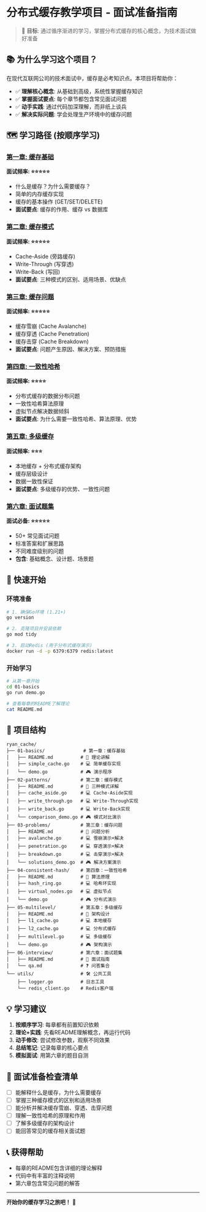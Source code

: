 # 分布式缓存教学项目 - 面试准备指南

> 🎯 **目标**: 通过循序渐进的学习，掌握分布式缓存的核心概念，为技术面试做好准备

## 📚 为什么学习这个项目？

在现代互联网公司的技术面试中，缓存是必考知识点。本项目将帮助你：

- ✅ **理解核心概念**: 从基础到高级，系统性掌握缓存知识
- ✅ **掌握面试要点**: 每个章节都包含常见面试问题
- ✅ **动手实践**: 通过代码加深理解，而非纸上谈兵
- ✅ **解决实际问题**: 学会处理生产环境中的缓存问题

## 🗺️ 学习路径 (按顺序学习)

### [第一章: 缓存基础](01-basics/)
**面试频率: ⭐⭐⭐⭐⭐**
- 什么是缓存？为什么需要缓存？
- 简单的内存缓存实现
- 缓存的基本操作 (GET/SET/DELETE)
- **面试要点**: 缓存的作用、缓存 vs 数据库

### [第二章: 缓存模式](02-patterns/)
**面试频率: ⭐⭐⭐⭐⭐**
- Cache-Aside (旁路缓存)
- Write-Through (写穿透)
- Write-Back (写回)
- **面试要点**: 三种模式的区别、适用场景、优缺点

### [第三章: 缓存问题](03-problems/)
**面试频率: ⭐⭐⭐⭐⭐**
- 缓存雪崩 (Cache Avalanche)
- 缓存穿透 (Cache Penetration)
- 缓存击穿 (Cache Breakdown)
- **面试要点**: 问题产生原因、解决方案、预防措施

### [第四章: 一致性哈希](04-consistent-hash/)
**面试频率: ⭐⭐⭐⭐**
- 分布式缓存的数据分布问题
- 一致性哈希算法原理
- 虚拟节点解决数据倾斜
- **面试要点**: 为什么需要一致性哈希、算法原理、优势

### [第五章: 多级缓存](05-multilevel/)
**面试频率: ⭐⭐⭐**
- 本地缓存 + 分布式缓存架构
- 缓存层级设计
- 数据一致性保证
- **面试要点**: 多级缓存的优势、一致性问题

### [第六章: 面试题集](06-interview/)
**面试必备: ⭐⭐⭐⭐⭐**
- 50+ 常见面试问题
- 标准答案和扩展思路
- 不同难度级别的问题
- **包含**: 基础概念、设计题、场景题

## 🚀 快速开始

### 环境准备
```bash
# 1. 确保Go环境 (1.21+)
go version

# 2. 克隆项目并安装依赖
go mod tidy

# 3. 启动Redis (用于分布式缓存演示)
docker run -d -p 6379:6379 redis:latest
```

### 开始学习
```bash
# 从第一章开始
cd 01-basics
go run demo.go

# 查看每章的README了解理论
cat README.md
```

## 📖 项目结构

```
ryan_cache/
├── 01-basics/              # 第一章：缓存基础
│   ├── README.md          # 📖 理论讲解
│   ├── simple_cache.go    # 💻 简单缓存实现
│   └── demo.go            # 🎮 演示程序
├── 02-patterns/           # 第二章：缓存模式
│   ├── README.md          # 📖 三种模式详解
│   ├── cache_aside.go     # 💻 Cache-Aside实现
│   ├── write_through.go   # 💻 Write-Through实现
│   ├── write_back.go      # 💻 Write-Back实现
│   └── comparison_demo.go # 🎮 模式对比演示
├── 03-problems/           # 第三章：缓存问题
│   ├── README.md          # 📖 问题分析
│   ├── avalanche.go       # 💻 雪崩演示+解决
│   ├── penetration.go     # 💻 穿透演示+解决
│   ├── breakdown.go       # 💻 击穿演示+解决
│   └── solutions_demo.go  # 🎮 解决方案演示
├── 04-consistent-hash/    # 第四章：一致性哈希
│   ├── README.md          # 📖 算法原理
│   ├── hash_ring.go       # 💻 哈希环实现
│   ├── virtual_nodes.go   # 💻 虚拟节点
│   └── demo.go            # 🎮 分布式演示
├── 05-multilevel/         # 第五章：多级缓存
│   ├── README.md          # 📖 架构设计
│   ├── l1_cache.go        # 💻 本地缓存
│   ├── l2_cache.go        # 💻 分布式缓存
│   ├── multilevel.go      # 💻 多级缓存
│   └── demo.go            # 🎮 架构演示
├── 06-interview/          # 第六章：面试题集
│   ├── README.md          # 📖 面试指南
│   └── qa.md              # ❓ 问答集合
└── utils/                 # 🛠️ 公共工具
    ├── logger.go          # 日志工具
    └── redis_client.go    # Redis客户端
```

## 💡 学习建议

1. **按顺序学习**: 每章都有前置知识依赖
2. **理论+实践**: 先看README理解概念，再运行代码
3. **动手修改**: 尝试修改参数，观察不同效果
4. **总结笔记**: 记录每章的核心要点
5. **模拟面试**: 用第六章的题目自测

## 🎯 面试准备检查清单

- [ ] 能解释什么是缓存，为什么需要缓存
- [ ] 掌握三种缓存模式的区别和适用场景
- [ ] 能分析并解决缓存雪崩、穿透、击穿问题
- [ ] 理解一致性哈希的原理和作用
- [ ] 了解多级缓存的架构设计
- [ ] 能回答常见的缓存相关面试题

## 📞 获得帮助

- 每章的README包含详细的理论解释
- 代码中有丰富的注释说明
- 第六章包含常见问题的解答

---

**开始你的缓存学习之旅吧！** 🚀
